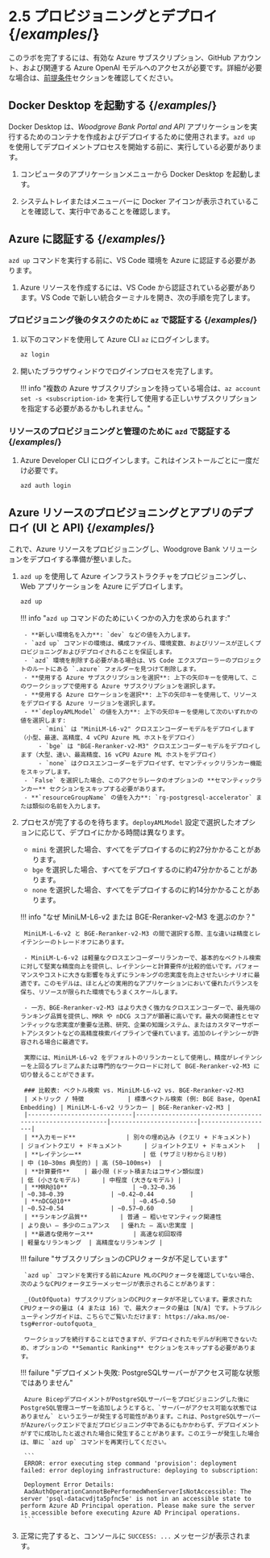 # 2.5 プロビジョニングとデプロイ {/*examples*/}

このラボを完了するには、有効な Azure サブスクリプション、GitHub アカウント、および関連する Azure OpenAI モデルへのアクセスが必要です。詳細が必要な場合は、[前提条件](./00-Prerequisites.md)セクションを確認してください。

## Docker Desktop を起動する {/*examples*/}

Docker Desktop は、_Woodgrove Bank Portal and API_ アプリケーションを実行するためのコンテナを作成およびデプロイするために使用されます。`azd up` を使用してデプロイメントプロセスを開始する前に、実行している必要があります。

1. コンピュータのアプリケーションメニューから Docker Desktop を起動します。

2. システムトレイまたはメニューバーに Docker アイコンが表示されていることを確認して、実行中であることを確認します。

## Azure に認証する {/*examples*/}

`azd up` コマンドを実行する前に、VS Code 環境を Azure に認証する必要があります。

1. Azure リソースを作成するには、VS Code から認証されている必要があります。VS Code で新しい統合ターミナルを開き、次の手順を完了します。

### プロビジョニング後のタスクのために `az` で認証する {/*examples*/}

1. 以下のコマンドを使用して Azure CLI `az` にログインします。

    ```bash  title=""
    az login
    ```

2. 開いたブラウザウィンドウでログインプロセスを完了します。

    !!! info "複数の Azure サブスクリプションを持っている場合は、`az account set -s <subscription-id>` を実行して使用する正しいサブスクリプションを指定する必要があるかもしれません。"

### リソースのプロビジョニングと管理のために `azd` で認証する {/*examples*/}

1. Azure Developer CLI にログインします。これはインストールごとに一度だけ必要です。

    ```bash title=""
    azd auth login
    ```

## Azure リソースのプロビジョニングとアプリのデプロイ (UI と API) {/*examples*/}

これで、Azure リソースをプロビジョニングし、Woodgrove Bank ソリューションをデプロイする準備が整いました。

1. `azd up` を使用して Azure インフラストラクチャをプロビジョニングし、Web アプリケーションを Azure にデプロイします。

    ```bash title=""
    azd up
    ```

    !!! info "`azd up` コマンドのためにいくつかの入力を求められます:"

        - **新しい環境名を入力**: `dev` などの値を入力します。
        - `azd up` コマンドの環境は、構成ファイル、環境変数、およびリソースが正しくプロビジョニングおよびデプロイされることを保証します。
        - `azd` 環境を削除する必要がある場合は、VS Code エクスプローラーのプロジェクトのルートにある `.azure` フォルダーを見つけて削除します。
        - **使用する Azure サブスクリプションを選択**: 上下の矢印キーを使用して、このワークショップで使用する Azure サブスクリプションを選択します。
        - **使用する Azure ロケーションを選択**: 上下の矢印キーを使用して、リソースをデプロイする Azure リージョンを選択します。
        - **`deployAMLModel` の値を入力**: 上下の矢印キーを使用して次のいずれかの値を選択します:
            - `mini` は "MiniLM-L6-v2" クロスエンコーダーモデルをデプロイします（小型、最速、高精度、4 vCPU Azure ML ホストをデプロイ）
            - `bge` は "BGE-Reranker-v2-M3" クロスエンコーダーモデルをデプロイします（大型、速い、最高精度、16 vCPU Azure ML ホストをデプロイ）
            - `none` はクロスエンコーダーをデプロイせず、セマンティックリランカー機能をスキップします。
        - `False` を選択した場合、このアクセラレータのオプションの **セマンティックランカー** セクションをスキップする必要があります。
        - **`resourceGroupName` の値を入力**: `rg-postgresql-accelerator` または類似の名前を入力します。


2. プロセスが完了するのを待ちます。`deployAMLModel` 設定で選択したオプションに応じて、デプロイにかかる時間は異なります。
    - `mini` を選択した場合、すべてをデプロイするのに約27分かかることがあります。
    - `bge` を選択した場合、すべてをデプロイするのに約47分かかることがあります。
    - `none` を選択した場合、すべてをデプロイするのに約14分かかることがあります。

    !!! info "なぜ MiniLM-L6-v2 または BGE-Reranker-v2-M3 を選ぶのか？"

        MiniLM-L-6-v2 と BGE-Reranker-v2-M3 の間で選択する際、主な違いは精度とレイテンシーのトレードオフにあります。

        - MiniLM-L-6-v2 は軽量なクロスエンコーダーリランカーで、基本的なベクトル検索に対して堅実な精度向上を提供し、レイテンシーと計算要件が比較的低いです。パフォーマンスやコストに大きな影響を与えずにランキングの忠実度を向上させたいシナリオに最適です。このモデルは、ほとんどの実用的なアプリケーションにおいて優れたバランスを保ち、リソースが限られた環境でもうまくスケールします。

        - 一方、BGE-Reranker-v2-M3 はより大きく強力なクロスエンコーダーで、最先端のランキング品質を提供し、MRR や nDCG スコアが顕著に高いです。最大の関連性とセマンティックな忠実度が重要な法務、研究、企業の知識システム、またはカスタマーサポートアシスタントなどの高精度検索パイプラインで優れています。追加のレイテンシーが許容される場合に最適です。

        実際には、MiniLM-L6-v2 をデフォルトのリランカーとして使用し、精度がレイテンシーを上回るプレミアムまたは専門的なワークロードに対して BGE-Reranker-v2-M3 に切り替えることができます。

        ### 比較表: ベクトル検索 vs. MiniLM-L6-v2 vs. BGE-Reranker-v2-M3
        | メトリック / 特徴            | 標準ベクトル検索 (例: BGE Base, OpenAI Embedding) | MiniLM-L-6-v2 リランカー | BGE-Reranker-v2-M3 |
        |-----------------------------|-----------------------------------------------------------|------------------------|--------------------|
        | **入力モード**              | 別々の埋め込み (クエリ + ドキュメント)                         | ジョイントクエリ + ドキュメント      | ジョイントクエリ + ドキュメント   |
        | **レイテンシー**                 | 低 (サブミリ秒からミリ秒)                                        | 中 (10–30ms 典型的) | 高 (50–100ms+)  |
        | **計算要件**    | 最小限 (ドット積またはコサイン類似度)                       | 低 (小さなモデル)      | 中程度 (大きなモデル) |
        | **MRR@10**                  | ~0.32–0.36                                                | ~0.38–0.39             | ~0.42–0.44          |
        | **nDCG@10**                 | ~0.45–0.50                                                | ~0.52–0.54             | ~0.57–0.60          |
        | **ランキング品質**         | 普通 — 粗いセマンティック関連性                          | より良い — 多少のニュアンス   | 優れた — 高い忠実度 |
        | **最適な使用ケース**           | 高速な初回取得                                 | 軽量なリランキング  | 高精度なリランキング |

    !!! failure "サブスクリプションのCPUクォータが不足しています"

        `azd up` コマンドを実行する前にAzure MLのCPUクォータを確認していない場合、次のようなCPUクォータエラーメッセージが表示されることがあります：

        _(OutOfQuota) サブスクリプションのCPUクォータが不足しています。要求されたCPUクォータの量は (4 または 16) で、最大クォータの量は [N/A] です。トラブルシューティングガイドは、こちらでご覧いただけます: https://aka.ms/oe-tsg#error-outofquota_

        ワークショップを続行することはできますが、デプロイされたモデルが利用できないため、オプションの **Semantic Ranking** セクションをスキップする必要があります。

    !!! failure "デプロイメント失敗: PostgreSQLサーバーがアクセス可能な状態ではありません"

        Azure BicepデプロイメントがPostgreSQLサーバーをプロビジョニングした後にPostgreSQL管理ユーザーを追加しようとすると、`サーバーがアクセス可能な状態ではありません` というエラーが発生する可能性があります。これは、PostgreSQLサーバーがAzureバックエンドでまだプロビジョニング中であるにもかかわらず、デプロイメントがすでに成功したと返された場合に発生することがあります。このエラーが発生した場合は、単に `azd up` コマンドを再実行してください。

        ```
        ERROR: error executing step command 'provision': deployment failed: error deploying infrastructure: deploying to subscription:

        Deployment Error Details:
        AadAuthOperationCannotBePerformedWhenServerIsNotAccessible: The server 'psql-datacvdjta5pfnc5e' is not in an accessible state to perform Azure AD Principal operation. Please make sure the server is accessible before executing Azure AD Principal operations.
        ```

3. 正常に完了すると、コンソールに `SUCCESS: ...` メッセージが表示されます。
